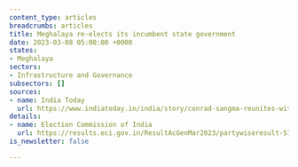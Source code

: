 ```yaml
---
content_type: articles
breadcrumbs: articles
title: Meghalaya re-elects its incumbent state government
date: 2023-03-08 05:00:00 +0000
states:
- Meghalaya
sectors:
- Infrastructure and Governance
subsectors: []
sources:
- name: India Today
  url: https://www.indiatoday.in/india/story/conrad-sangma-reunites-with-allies-meghalaya-mlas-to-take-oath-today-5-points-2343049-2023-03-06
details:
- name: Election Commission of India
  url: https://results.eci.gov.in/ResultAcGenMar2023/partywiseresult-S15.htm
is_newsletter: false

---
```

